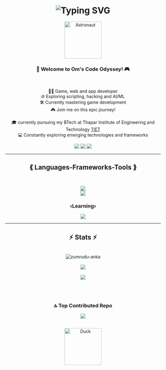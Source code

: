 <h1 align="center">
<img src="https://readme-typing-svg.demolab.com?font=fira+code&size=30&duration=3000&pause=500&color=F78100&center=true&vCenter=true&random=false&width=435&lines=Hi+there!+%3AD;I+am+Om+Rajpal" alt="Typing SVG" />
</h1>
<div align="center">
  <img width="120" src="https://media.giphy.com/media/v1.Y2lkPTc5MGI3NjExMXh5Mm8zZ3l4ZHBvbmVveWdwdXh5MGdlYmxiNG81bXRpMXdocDZtMCZlcD12MV9pbnRlcm5hbF9naWZfYnlfaWQmY3Q9cw/0TtX2qqpxp3pIafzio/giphy.gif" alt="Astronaut" align="center"/>
</div>
  <h3 align="center">🚀 Welcome to Om's Code Odyssey! 🎮</h3>
  <br>
  <p align="center">
  👨‍💻 Game, web and app developer
  <br>
  🌐 Exploring scripting, hacking and AI/ML
  <br>
  🛠️ Currently mastering game development
  <br>
  🎮 Join me on this epic journey!
  <br>
  <br>
  🎓 currently pursuing my BTech at Thapar Institute of Engineering and Technology <a href="https://www.thapar.edu/"> TIET</a>
  <br>
  💻 Constantly exploring emerging technologies and frameworks
</p>

<div align="center"> 
  <a href="https://instagram.com/_omrajpal_" target="_blank"><img src="https://img.shields.io/badge/Instagram-A020F0?style=for-the-badge&logo=instagram&logoColor=white" target="_blank"></a>
  <a href = "mailto:omrajpal.exe@gmail.com"><img src="https://img.shields.io/badge/-Gmail-%23333?style=for-the-badge&logo=gmail&logoColor=white" target="_blank"></a>
  <a href="https://linkedin.com/in/rajpalom" target="_blank"><img src="https://img.shields.io/badge/-LinkedIn-%230077B5?style=for-the-badge&logo=linkedin&logoColor=white" target="_blank"></a> 
 
</div>

<hr>
<h2 align="center">⟪ Languages-Frameworks-Tools ⟫</h2>
<br>
<p align="center">
    <img src="https://skillicons.dev/icons?i=git,javascript,css,html,nodejs,flutter,express,mongodb,docker,go,prisma,ts" /><br>
    <img src="https://skillicons.dev/icons?i=blender,linux,webflow,c,figma,dart,threejs,tailwind,nextjs,react,python" />
</p>
<h3 align="center">‹Learning›</h3>
<p align="center">
    <img src="https://skillicons.dev/icons?i=unity,kali" />
</p>
<hr>

<h2 align="center">⚡ Stats ⚡</h2>
<br>
<div align="center">
      <img align="center" src="https://github-readme-stats.vercel.app/api?username=om13rajpal&theme=dark&hide_border=true&include_all_commits=true&count_private=true" alt="zumrudu-anka" />
</div>
<br>
<div align="center">
      <img align="center" src="https://github-readme-streak-stats.herokuapp.com/?user=om13rajpal&theme=dark&hide_border=true" />
</div>
<br>
<div align="center">
      <img align="center" src="https://github-readme-stats.vercel.app/api/top-langs/?username=om13rajpal&theme=dark&hide_border=true&include_all_commits=true&count_private=true&layout=compact" />
</div>
 <br>
<br>
<br>
<div align="center">

### 🔝 Top Contributed Repo
![](https://github-contributor-stats.vercel.app/api?username=om13rajpal&limit=5&theme=dark&combine_all_yearly_contributions=true)

<br>

<div align="center">
  <img width="120" src="https://media.giphy.com/media/v1.Y2lkPTc5MGI3NjExYm1ydDh2c21uaGNxeWc1anE3b3U3ZjlkOWY1YWN3ejJuNnMxaTh3MyZlcD12MV9pbnRlcm5hbF9naWZfYnlfaWQmY3Q9cw/HT6UQMUZMNbgyexsrL/giphy.gif" alt="Duck" align="center"/>
</div>


</div>

